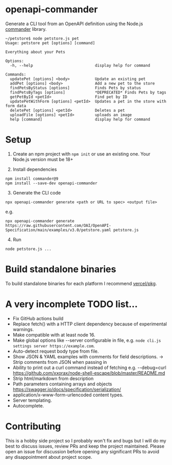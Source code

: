 # openapi-commander

Generate a CLI tool from an OpenAPI definition using the Node.js [commander](https://www.npmjs.com/package/commander) library.

```
~/petstore$ node petstore.js pet
Usage: petstore pet [options] [command]

Everything about your Pets

Options:
  -h, --help                           display help for command

Commands:
  updatePet [options] <body>           Update an existing pet
  addPet [options] <body>              Add a new pet to the store
  findPetsByStatus [options]           Finds Pets by status
  findPetsByTags [options]             *DEPRECATED* Finds Pets by tags
  getPetById <petId>                   Find pet by ID
  updatePetWithForm [options] <petId>  Updates a pet in the store with form data
  deletePet [options] <petId>          Deletes a pet
  uploadFile [options] <petId>         uploads an image
  help [command]                       display help for command
```

# Setup

1. Create an npm project with `npm init` or use an existing one. Your Node.js version must be 18+

2. Install dependencies

```
npm install commander@9
npm install --save-dev openapi-commander
```

3. Generate the CLI code

```
npx openapi-commander generate <path or URL to spec> <output file>
```

e.g.

```
npx openapi-commander generate https://raw.githubusercontent.com/OAI/OpenAPI-Specification/main/examples/v3.0/petstore.yaml petstore.js
```

4. Run

```
node petstore.js ...
```

# Build standalone binaries

To build standalone binaries for each platform I recommend [vercel/pkg](https://github.com/vercel/pkg).

# A very incomplete TODO list...

- Fix GitHub actions build
- Replace fetch() with a HTTP client dependency because of experimental warnings.
- Make compatible with at least node 16.
- Make global options like --server configurable in file, e.g. `node cli.js settings server https://example.com`.
- Auto-detect request body type from file.
- Show JSON & YAML examples with comments for field descriptions.
  -> Strip comments from JSON when passing in
- Ability to print out a curl command instead of fetching e.g. --debug=curl https://github.com/xxorax/node-shell-escape/blob/master/README.md
- Strip html/markdown from description
- Path parameters containing arrays and objects https://swagger.io/docs/specification/serialization/
- application/x-www-form-urlencoded content types.
- Server templating.
- Autocomplete.

# Contributing

This is a hobby side project so I probably won't fix and bugs but I will do my best to discuss issues, review PRs
and keep the project maintained. Please open an issue for discussion before opening any significant PRs to avoid any disappointment
about project scope.
